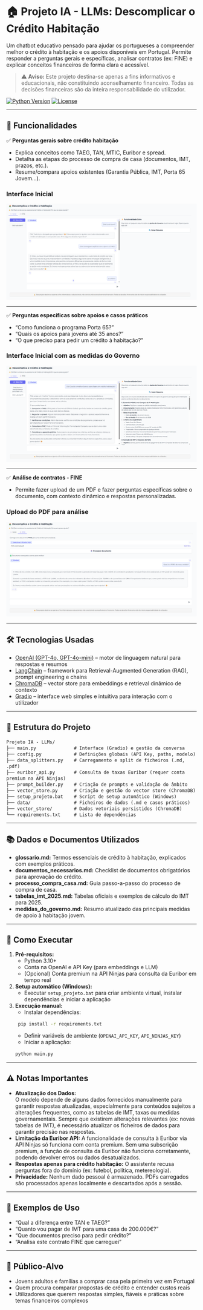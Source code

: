 # 🏠 Projeto IA - LLMs: Descomplicar o Crédito Habitação

Um chatbot educativo pensado para ajudar os portugueses a compreender melhor o crédito à habitação e os apoios disponíveis em Portugal.
Permite responder a perguntas gerais e específicas, analisar contratos (ex: FINE) e explicar conceitos financeiros de forma clara e acessível.

> ⚠️ **Aviso:** Este projeto destina-se apenas a fins informativos e educacionais, não constituindo aconselhamento financeiro. Todas as decisões financeiras são da inteira responsabilidade do utilizador.

[![Python Version](https://img.shields.io/badge/python-3.10+-blue.svg)](https://www.python.org/downloads/)
[![License](https://img.shields.io/badge/license-MIT-green.svg)](LICENSE)

---

## 🎯 Funcionalidades

✅ **Perguntas gerais sobre crédito habitação**  
- Explica conceitos como TAEG, TAN, MTIC, Euribor e spread.  
- Detalha as etapas do processo de compra de casa (documentos, IMT, prazos, etc.).  
- Resume/compara apoios existentes (Garantia Pública, IMT, Porta 65 Jovem…).

### Interface Inicial  
![Interface Inicial](screenshots/home.png)

---

✅ **Perguntas específicas sobre apoios e casos práticos**  
- “Como funciona o programa Porta 65?”  
- “Quais os apoios para jovens até 35 anos?”  
- “O que preciso para pedir um crédito à habitação?”

### Interface Inicial com as medidas do Governo
![Interface Inicial com as medidas do Governo](screenshots/home2.png)

---

✅ **Análise de contratos - FINE**  
- Permite fazer upload de um PDF e fazer perguntas específicas sobre o documento, com contexto dinâmico e respostas personalizadas.

### Upload do PDF para análise  
![Upload PDF](screenshots/upload_pdf.png)

---

## 🛠️ Tecnologias Usadas

- [OpenAI (GPT-4o, GPT-4o-mini)](https://platform.openai.com/) – motor de linguagem natural para respostas e resumos
- [LangChain](https://www.langchain.com/) – framework para Retrieval-Augmented Generation (RAG), prompt engineering e chains
- [ChromaDB](https://www.trychroma.com/) – vector store para embeddings e retrieval dinâmico de contexto
- [Gradio](https://gradio.app/) – interface web simples e intuitiva para interação com o utilizador

---

## 📁 Estrutura do Projeto

```plaintext
Projeto IA - LLMs/
├── main.py              # Interface (Gradio) e gestão da conversa
├── config.py            # Definições globais (API Key, paths, modelo)
├── data_splitters.py    # Carregamento e split de ficheiros (.md, .pdf)
├── euribor_api.py       # Consulta de taxas Euribor (requer conta premium na API Ninjas)
├── prompt_builder.py    # Criação de prompts e validação do âmbito
├── vector_store.py      # Criação e gestão do vector store (ChromaDB)
├── setup_projeto.bat    # Script de setup automático (Windows)
├── data/                # Ficheiros de dados (.md e casos práticos)
├── vector_store/        # Dados vetoriais persistidos (ChromaDB)
└── requirements.txt     # Lista de dependências
```

---

## 📚 Dados e Documentos Utilizados

- **glossario.md:** Termos essenciais de crédito à habitação, explicados com exemplos práticos.
- **documentos_necessarios.md:** Checklist de documentos obrigatórios para aprovação do crédito.
- **processo_compra_casa.md:** Guia passo-a-passo do processo de compra de casa.
- **tabelas_imt_2025.md:** Tabelas oficiais e exemplos de cálculo do IMT para 2025.
- **medidas_do_governo.md:** Resumo atualizado das principais medidas de apoio à habitação jovem.

---

## 🚀 Como Executar

1. **Pré-requisitos:**
    - Python 3.10+
    - Conta na OpenAI e API Key (para embeddings e LLM)
    - (Opcional) Conta premium na API Ninjas para consulta da Euribor em tempo real
2. **Setup automático (Windows):**
    - Executar `setup_projeto.bat` para criar ambiente virtual, instalar dependências e iniciar a aplicação
3. **Execução manual:**
    - Instalar dependências:
    ```bash
     pip install -r requirements.txt
     ```
    - Definir variáveis de ambiente (`OPENAI_API_KEY`, `API_NINJAS_KEY`)
    - Iniciar a aplicação:
     ```bash
     python main.py
     ```

---

## ⚠️ Notas Importantes

- **Atualização dos Dados:**  
O modelo depende de alguns dados fornecidos manualmente para garantir respostas atualizadas, especialmente para conteúdos sujeitos a alterações frequentes, como as tabelas de IMT, taxas ou medidas governamentais. Sempre que existirem alterações relevantes (ex: novas tabelas de IMT), é necessário atualizar os ficheiros de dados para garantir precisão nas respostas.
- **Limitação da Euribor API:**
A funcionalidade de consulta à Euribor via API Ninjas só funciona com conta premium. Sem uma subscrição premium, a função de consulta da Euribor não funciona corretamente, podendo devolver erros ou dados desatualizados.
- **Respostas apenas para crédito habitação:**
O assistente recusa perguntas fora do domínio (ex: futebol, política, metereologia).
- **Privacidade:**
Nenhum dado pessoal é armazenado. PDFs carregados são processados apenas localmente e descartados após a sessão.

---

## 📄 Exemplos de Uso

- “Qual a diferença entre TAN e TAEG?”
- “Quanto vou pagar de IMT para uma casa de 200.000€?”
- “Que documentos preciso para pedir crédito?”
- “Analisa este contrato FINE que carreguei”

---

## 👥 Público-Alvo

- Jovens adultos e famílias a comprar casa pela primeira vez em Portugal
- Quem procura comparar propostas de crédito e entender custos reais
- Utilizadores que querem respostas simples, fiáveis e práticas sobre temas financeiros complexos